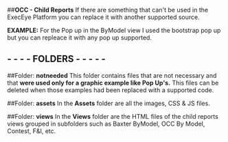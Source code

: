 ##**OCC - Child Reports**
If there are something that can't be used in the ExecEye Platform you can replace it with another supported source. 

**EXAMPLE:** For the Pop up in the ByModel view I used the bootstrap pop up but you can repleace it with any pop up supported.


## - - - - FOLDERS - - - - -

##Folder: **notneeded**
This folder contains files that are not necessary and that **were used only for a graphic example like Pop Up's.** This files can be deleted when those examples had been replaced with a supported code.

##Folder: **assets**
In the **Assets** folder are all the images, CSS & JS files.

##Folder: **views**
In the **Views** folder are the HTML files of the child reports views grouped in subfolders such as Baxter ByModel, OCC By Model, Contest, F&I, etc.
